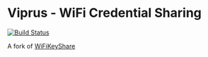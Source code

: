 # Viprus - WiFi Credential Sharing
[![Build Status](https://api.travis-ci.com/wbgs-ye/Viprus-for-Android.svg?branch=master)](https://travis-ci.com/wbgs-ye/Viprus-for-Android)

A fork of [WiFiKeyShare](https://wifikeysha.re/)

